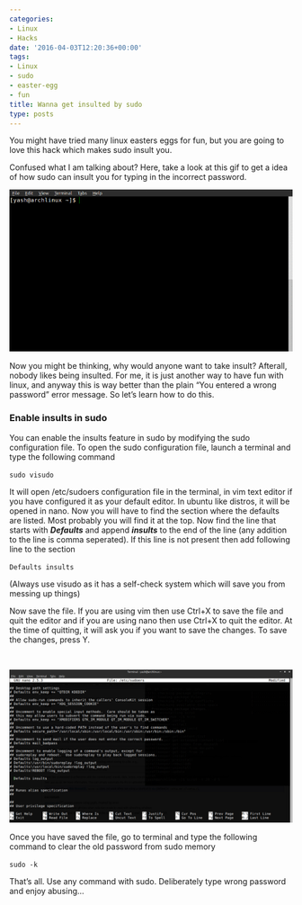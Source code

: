 ```yaml
---
categories:
- Linux
- Hacks
date: '2016-04-03T12:20:36+00:00'
tags:
- Linux
- sudo
- easter-egg
- fun
title: Wanna get insulted by sudo
type: posts
---
```

<p style="text-align: left;">
  You might have tried many linux easters eggs for fun, but you are going to love this hack which makes sudo insult you.
</p>

<p style="text-align: left;">
  Confused what I am talking about? Here, take a look at this gif to get a idea of how sudo can insult you for typing in the incorrect password.
</p>

![Terminal Shot](/images/insult.gif)

<p style="text-align: left;">
  Now you might be thinking, why would anyone want to take insult? Afterall, nobody likes being insulted. For me, it is just another way to have fun with linux, and anyway this is way better than the plain &#8220;You entered a wrong password&#8221; error message. So let&#8217;s learn how to do this.
</p>

### Enable insults in sudo</strong>

You can enable the insults feature in sudo by modifying the sudo configuration file. To open the sudo configuration file, launch a terminal and type the following command

<code>sudo visudo</code>

It will open /etc/sudoers configuration file in the terminal, in vim text editor if you have configured it as your default editor. In ubuntu like distros, it will be opened in nano. Now you will have to find the section where the defaults are listed. Most probably you will find it at the top. Now find the line that starts with **_Defaults_** and append **_insults_** to the end of the line (any addition to the line is comma seperated). If this line is not present then add following line to the section

<code>Defaults insults</code>

(Always use visudo as it has a self-check system which will save you from messing up things)

Now save the file. If you are using vim then use Ctrl+X to save the file and quit the editor and if you are using nano then use Ctrl+X to quit the editor. At the time of quitting, it will ask you if you want to save the changes. To save the changes, press Y.

&nbsp;

![Sample Sudoers File](/images/sudoers.png)

Once you have saved the file, go to terminal and type the following command to clear the old password from sudo memory

<code>sudo -k</code>

That&#8217;s all. Use any command with sudo. Deliberately type wrong password and enjoy abusing&#8230;
